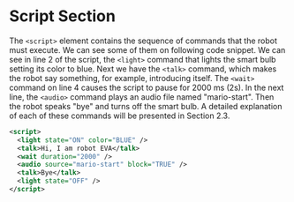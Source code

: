 # Script Section

The `<script>` element contains the sequence of commands that the robot must execute. We can see some of them on following code snippet. We can see in line 2 of the script, the `<light>` command that lights the smart bulb setting its color to blue. Next we have the `<talk>` command, which makes the robot say something, for example, introducing itself. The `<wait>` command on line 4 causes the script to pause for 2000 ms (2s). In the next line, the `<audio>` command plays an audio file named "mario-start". Then the robot speaks "bye" and turns off the smart bulb. A detailed explanation of each of these commands will be presented in Section 2.3.

<!-- hl_lines="2 3" -->
```xml title="script_example.xml" linenums="1" 
<script>
  <light state="ON" color="BLUE" />
  <talk>Hi, I am robot EVA</talk>
  <wait duration="2000" />
  <audio source="mario-start" block="TRUE" />
  <talk>Bye</talk>
  <light state="OFF" />
</script>
```